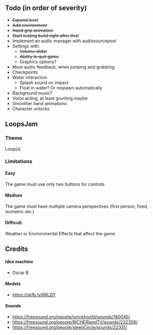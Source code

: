## Todo (in order of severity)
- ~~Expand level~~
- ~~Add environment~~
- ~~Hand grip animation~~
- ~~Start testing build right after this!~~
- Implement an audio manager with audiosourcepool
- Settings with:
  - ~~Volume slider~~
  - ~~Ability to quit game~~
  - Graphics options?
- More audio feedback, when jumping and grabbing
- Checkpoints
- Water interaction
  - Splash sound on impact
  - Float in water? Or respawn automatically
- Background music?
- Voice acting, at least grunting maybe
- Smoother hand animations
- Character unlocks
## LoopsJam
### Theme
Loop(s)
### Limitations
#### Easy
The game must use only two buttons for controls
#### Medium
The game must have multiple camera perspectives (first person, fixed, isometric etc.)
#### Difficult
Weather or Environmental Effects that affect the game
## Credits
#### Idea machine
- Oscar B
#### Models
- https://skfb.ly/6RLQY
#### Sounds
- https://freesound.org/people/jorickhoofd/sounds/160045/
- https://freesound.org/people/RICHERlandTV/sounds/232358/
- https://freesound.org/people/sleepCircle/sounds/22331/
